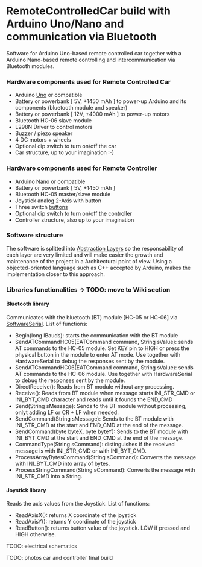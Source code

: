 # RemoteControlledCar build with Arduino Uno/Nano and communication via Bluetooth

Software for Arduino Uno-based remote controlled car together with a Arduino Nano-based remote controlling and intercommunication via Bluetooth modules.

### Hardware components used for Remote Controlled Car

- Arduino [Uno](https://store.arduino.cc/arduino-uno-rev3) or compatible
- Battery or powerbank [ 5V,  +1450 mAh ] to power-up Arduino and its components (bluetooth module and speaker)
- Battery or powerbank [ 12V, +4000 mAh ] to power-up motors
- Bluetooth HC-06 slave module
- L298N Driver to control motors
- Buzzer / piezo speaker
- 4 DC motors + wheels
- Optional dip switch to turn on/off the car
- Car structure, up to your imagination :-)

### Hardware components used for Remote Controller

- Arduino [Nano](https://store.arduino.cc/arduino-nano) or compatible
- Battery or powerbank [ 5V,  +1450 mAh ]
- Bluetooth HC-05 master/slave module
- Joystick analog 2-Axis with button
- Three switch [buttons](https://www.arduino.cc/en/Tutorial/Switch)
- Optional dip switch to turn on/off the controller
- Controller structure, also up to your imagination

### Software structure

The software is splitted into [Abstraction Layers](https://en.wikipedia.org/wiki/Abstraction_layer) so the responsability of each layer are very limited and will make easier the growth and maintenance of the project in a Architectural point of view. Using a objected-oriented language such as C++ accepted by Arduino, makes the implementation closer to this approach.

### Libraries functionalities -> TODO: move to Wiki section

#### Bluetooth library

Communicates with the bluetooth (BT) module [HC-05 or HC-06] via [SoftwareSerial](https://www.arduino.cc/en/Reference/SoftwareSerial). List of functions:
- Begin(long lBauds): starts the communication with the BT module
- SendATCommandHC05(EATCommand command, String sValue): sends AT commands to the HC-05 module. Set KEY pin to HIGH or press the physical button in the module to enter AT mode. Use together with HardwareSerial to debug the responses sent by the module.
- SendATCommandHC06(EATCommand command, String sValue): sends AT commands to the HC-06 module. Use together with HardwareSerial to debug the responses sent by the module.
- DirectReceive(): Reads from BT module without any processing.
- Receive(): Reads from BT module when message starts INI_STR_CMD or INI_BYT_CMD character and reads until it founds the END_CMD
- Send(String sMessage): Sends to the BT module without processing, onlyt adding LF or CR + LF when needed.
- SendCommand(String sMessage): Sends to the BT module with INI_STR_CMD at the start and END_CMD at the end of the message.
- SendCommand(byte byteX, byte byteY): Sends to the BT module with INI_BYT_CMD at the start and END_CMD at the end of the message.
- CommandType(String sCommand): distinguishes if the received message is with INI_STR_CMD or with INI_BYT_CMD.
- ProcessArrayBytesCommand(String sCommand): Converts the message with INI_BYT_CMD into array of bytes.
- ProcessStringCommand(String sCommand): Converts the message with INI_STR_CMD into a String.

#### Joystick library
Reads the axis values from the Joystick. List of functions:
- ReadAxisX(): returns X coordinate of the joystick
- ReadAxisY(): returns Y coordinate of the joystick
- ReadButton(): returns button value of the joystick. LOW if pressed and HIGH otherwise.

TODO: electrical schematics

TODO: photos car and controller final build
